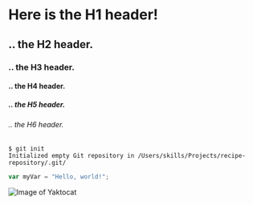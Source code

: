 # Here is the H1 header!

## .. the H2 header.

### .. the H3 header.

#### .. the H4 header.

##### .. the H5 header.

###### .. the H6 header.

```
$ git init
Initialized empty Git repository in /Users/skills/Projects/recipe-repository/.git/
```
``` javascript
var myVar = "Hello, world!";
```

![Image of Yaktocat](https://octodex.github.com/images/yaktocat.png)
